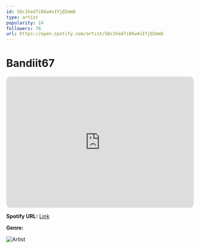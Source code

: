 ```yaml
---
id: 5Oc1hed7i0Xw4vIYjQImmD
type: artist
popularity: 14
followers: 76
url: https://open.spotify.com/artist/5Oc1hed7i0Xw4vIYjQImmD
---
```

# Bandiit67

<iframe style="border-radius:12px" src="https://open.spotify.com/embed/artist/5Oc1hed7i0Xw4vIYjQImmD" width="100%" height="352" frameBorder="0" allowfullscreen="" allow="autoplay; clipboard-write; encrypted-media; fullscreen; picture-in-picture" loading="lazy"></iframe>

**Spotify URL:** [Link](https://open.spotify.com/artist/5Oc1hed7i0Xw4vIYjQImmD)

**Genre:** 

![Artist](https://i.scdn.co/image/ab6761610000e5ebd7d4e2ef160da4c9268affcc)
